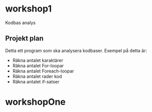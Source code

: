 # workshop1
Kodbas analys

## Projekt plan
Detta ett program som ska analysera kodbaser.
Exempel på detta är:

- Räkna antalet karaktärer
- Räkna antalet For-loopar
- Räkna antalet Foreach-loopar
- Räkna antalet rader kod
- Räkna antalet if-satser
# workshopOne
